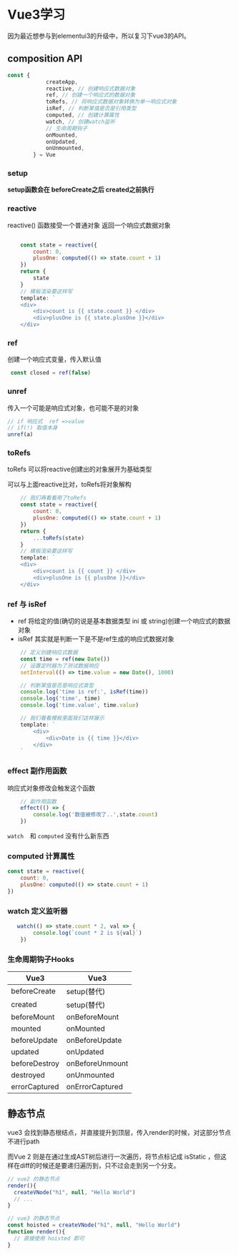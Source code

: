 # Vue3学习

因为最近想参与到elementui3的升级中，所以复习下vue3的API。

## composition API

```js
const {
            createApp,
            reactive, // 创建响应式数据对象
            ref, // 创建一个响应式的数据对象
            toRefs, // 将响应式数据对象转换为单一响应式对象
            isRef, // 判断某值是否是引用类型
            computed, // 创建计算属性
            watch, // 创建watch监听
            // 生命周期钩子
            onMounted,
            onUpdated,
            onUnmounted,
        } = Vue
```

### setup

 **setup函数会在 beforeCreate之后 created之前执行**

### reactive

reactive() 函数接受一个普通对象 返回一个响应式数据对象

```js

    const state = reactive({
        count: 0,
        plusOne: computed(() => state.count + 1)
    })
    return {
        state
    }
    // 模板渲染要这样写
    template: `
    <div>
        <div>count is {{ state.count }} </div>
        <div>plusOne is {{ state.plusOne }}</div>
    </div>

```

### ref

创建一个响应式变量，传入默认值

```js
 const closed = ref(false)
```

### unref

传入一个可能是响应式对象，也可能不是的对象

```js
// if 响应式  ref =>value
// if(!) 取值本身
unref(a)
```

### toRefs

 toRefs 可以将reactive创建出的对象展开为基础类型

可以与上面reactive比对，toRefs将对象解构

```js
    // 我们再看看用了toRefs
    const state = reactive({
        count: 0,
        plusOne: computed(() => state.count + 1)
    })
    return {
        ...toRefs(state)
    }
    // 模板渲染要这样写
    template: `
    <div>
        <div>count is {{ count }} </div>
        <div>plusOne is {{ plusOne }}</div>
    </div>
```

### ref 与 isRef

- ref 将给定的值(确切的说是基本数据类型 ini 或 string)创建一个响应式的数据对象
- isRef 其实就是判断一下是不是ref生成的响应式数据对象

```js
    // 定义创建响应式数据
    const time = ref(new Date())
    // 设置定时器为了测试数据响应
    setInterval(() => time.value = new Date(), 1000)

    // 判断某值是否是响应式类型
    console.log('time is ref:', isRef(time))
    console.log('time', time)
    console.log('time.value', time.value)

    // 我们看看模板里面我们这样展示
    template: `
        <div>
            <div>Date is {{ time }}</div>
        </div>
    `
```



### effect 副作用函数

响应式对象修改会触发这个函数

```js
    // 副作用函数
    effect(() => {
        console.log('数值被修改了..',state.count)
    })
```

`watch  `和 `computed` 没有什么新东西

### computed 计算属性

```js
const state = reactive({
    count: 0,
    plusOne: computed(() => state.count + 1)
})
```

### watch 定义监听器

```js
   watch(() => state.count * 2, val => {
        console.log(`count * 2 is ${val}`)
    })
```

### 生命周期钩子Hooks

| Vue3          | Vue3            |
| ------------- | --------------- |
| beforeCreate  | setup(替代)     |
| created       | setup(替代)     |
| beforeMount   | onBeforeMount   |
| mounted       | onMounted       |
| beforeUpdate  | onBeforeUpdate  |
| updated       | onUpdated       |
| beforeDestroy | onBeforeUnmount |
| destroyed     | onUnmounted     |
| errorCaptured | onErrorCaptured |

## 静态节点

vue3 会找到静态根结点，并直接提升到顶层，传入render的时候，对这部分节点不进行path

而Vue 2 则是在通过生成AST树后进行一次遍历，将节点标记成 isStatic ，但这样在diff的时候还是要递归遍历到，只不过会走到另一个分支。

```js
// vue2 的静态节点
render(){
  createVNode("h1", null, "Hello World")
  // ...
}

// vue3 的静态节点
const hoisted = createVNode("h1", null, "Hello World")
function render(){
  // 直接使用 hoisted 即可
}
```


